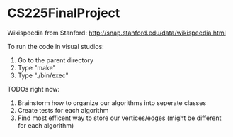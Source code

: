 # CS225FinalProject

Wikispeedia from Stanford: http://snap.stanford.edu/data/wikispeedia.html

To run the code in visual studios:

1. Go to the parent directory
1. Type "make"
1. Type "./bin/exec"

TODOs right now:

1. Brainstorm how to organize our algorithms into seperate classes
2. Create tests for each algorithm
3. Find most efficent way to store our vertices/edges (might be different for each algorithm)
